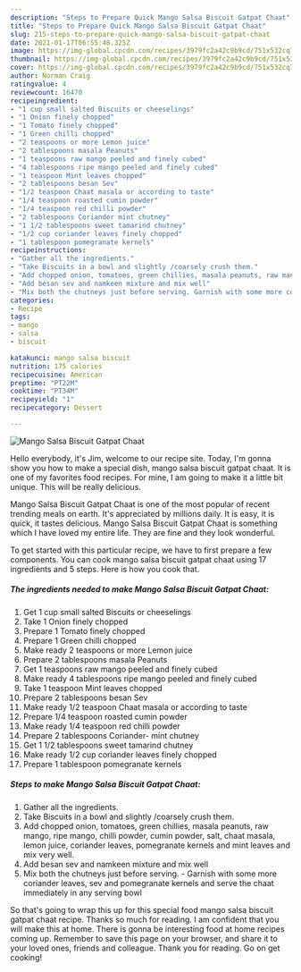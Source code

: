 ```yaml
---
description: "Steps to Prepare Quick Mango Salsa Biscuit Gatpat Chaat"
title: "Steps to Prepare Quick Mango Salsa Biscuit Gatpat Chaat"
slug: 215-steps-to-prepare-quick-mango-salsa-biscuit-gatpat-chaat
date: 2021-01-17T06:55:48.325Z
image: https://img-global.cpcdn.com/recipes/3979fc2a42c9b9cd/751x532cq70/mango-salsa-biscuit-gatpat-chaat-recipe-main-photo.jpg
thumbnail: https://img-global.cpcdn.com/recipes/3979fc2a42c9b9cd/751x532cq70/mango-salsa-biscuit-gatpat-chaat-recipe-main-photo.jpg
cover: https://img-global.cpcdn.com/recipes/3979fc2a42c9b9cd/751x532cq70/mango-salsa-biscuit-gatpat-chaat-recipe-main-photo.jpg
author: Norman Craig
ratingvalue: 4
reviewcount: 16470
recipeingredient:
- "1 cup small salted Biscuits or cheeselings"
- "1 Onion finely chopped"
- "1 Tomato finely chopped"
- "1 Green chilli chopped"
- "2 teaspoons or more Lemon juice"
- "2 tablespoons masala Peanuts"
- "1 teaspoons raw mango peeled and finely cubed"
- "4 tablespoons ripe mango peeled and finely cubed"
- "1 teaspoon Mint leaves chopped"
- "2 tablespoons besan Sev"
- "1/2 teaspoon Chaat masala or according to taste"
- "1/4 teaspoon roasted cumin powder"
- "1/4 teaspoon red chilli powder"
- "2 tablespoons Coriander mint chutney"
- "1 1/2 tablespoons sweet tamarind chutney"
- "1/2 cup coriander leaves finely chopped"
- "1 tablespoon pomegranate kernels"
recipeinstructions:
- "Gather all the ingredients."
- "Take Biscuits in a bowl and slightly /coarsely crush them."
- "Add chopped onion, tomatoes, green chillies, masala peanuts, raw mango, ripe mango, chilli powder, cumin powder, salt, chaat masala, lemon juice, coriander leaves, pomegranate kernels and mint leaves and mix very well."
- "Add besan sev and namkeen mixture and mix well"
- "Mix both the chutneys just before serving. Garnish with some more coriander leaves, sev and pomegranate kernels and serve the chaat immediately in any serving bowl"
categories:
- Recipe
tags:
- mango
- salsa
- biscuit

katakunci: mango salsa biscuit 
nutrition: 175 calories
recipecuisine: American
preptime: "PT22M"
cooktime: "PT34M"
recipeyield: "1"
recipecategory: Dessert

---
```



![Mango Salsa Biscuit Gatpat Chaat](https://img-global.cpcdn.com/recipes/3979fc2a42c9b9cd/751x532cq70/mango-salsa-biscuit-gatpat-chaat-recipe-main-photo.jpg)

Hello everybody, it's Jim, welcome to our recipe site. Today, I'm gonna show you how to make a special dish, mango salsa biscuit gatpat chaat. It is one of my favorites food recipes. For mine, I am going to make it a little bit unique. This will be really delicious.



Mango Salsa Biscuit Gatpat Chaat is one of the most popular of recent trending meals on earth. It's appreciated by millions daily. It is easy, it is quick, it tastes delicious. Mango Salsa Biscuit Gatpat Chaat is something which I have loved my entire life. They are fine and they look wonderful.


To get started with this particular recipe, we have to first prepare a few components. You can cook mango salsa biscuit gatpat chaat using 17 ingredients and 5 steps. Here is how you cook that.

<!--inarticleads1-->

##### The ingredients needed to make Mango Salsa Biscuit Gatpat Chaat:

1. Get 1 cup small salted Biscuits or cheeselings
1. Take 1 Onion finely chopped
1. Prepare 1 Tomato finely chopped
1. Prepare 1 Green chilli chopped
1. Make ready 2 teaspoons or more Lemon juice
1. Prepare 2 tablespoons masala Peanuts
1. Get 1 teaspoons raw mango peeled and finely cubed
1. Make ready 4 tablespoons ripe mango peeled and finely cubed
1. Take 1 teaspoon Mint leaves chopped
1. Prepare 2 tablespoons besan Sev
1. Make ready 1/2 teaspoon Chaat masala or according to taste
1. Prepare 1/4 teaspoon roasted cumin powder
1. Make ready 1/4 teaspoon red chilli powder
1. Prepare 2 tablespoons Coriander- mint chutney
1. Get 1 1/2 tablespoons sweet tamarind chutney
1. Make ready 1/2 cup coriander leaves finely chopped
1. Prepare 1 tablespoon pomegranate kernels




<!--inarticleads2-->

##### Steps to make Mango Salsa Biscuit Gatpat Chaat:

1. Gather all the ingredients.
1. Take Biscuits in a bowl and slightly /coarsely crush them.
1. Add chopped onion, tomatoes, green chillies, masala peanuts, raw mango, ripe mango, chilli powder, cumin powder, salt, chaat masala, lemon juice, coriander leaves, pomegranate kernels and mint leaves and mix very well.
1. Add besan sev and namkeen mixture and mix well
1. Mix both the chutneys just before serving. - Garnish with some more coriander leaves, sev and pomegranate kernels and serve the chaat immediately in any serving bowl




So that's going to wrap this up for this special food mango salsa biscuit gatpat chaat recipe. Thanks so much for reading. I am confident that you will make this at home. There is gonna be interesting food at home recipes coming up. Remember to save this page on your browser, and share it to your loved ones, friends and colleague. Thank you for reading. Go on get cooking!
